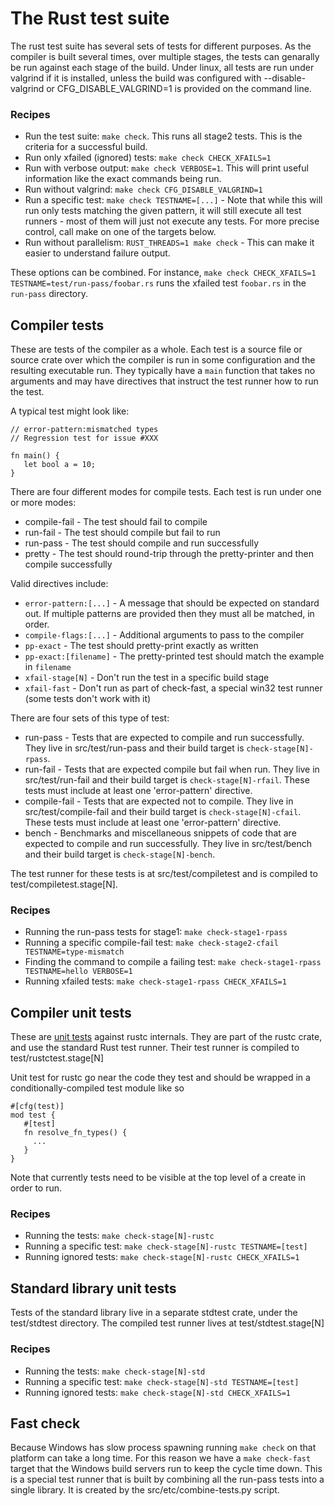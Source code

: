 # The Rust test suite

The rust test suite has several sets of tests for different purposes. As the compiler is built several times, over multiple stages, the tests can genarally be run against each stage of the build. Under linux, all tests are run under valgrind if it is installed, unless the build was configured with --disable-valgrind or CFG_DISABLE_VALGRIND=1 is provided on the command line.

### Recipes

* Run the test suite: `make check`. This runs all stage2 tests. This is the criteria for a successful build.
* Run only xfailed (ignored) tests: `make check CHECK_XFAILS=1`
* Run with verbose output: `make check VERBOSE=1`. This will print useful information like the exact commands being run.
* Run without valgrind: `make check CFG_DISABLE_VALGRIND=1`
* Run a specific test: `make check TESTNAME=[...]` - Note that while this will run only tests matching the given pattern, it will still execute all test runners - most of them will just not execute any tests. For more precise control, call make on one of the targets below.
* Run without parallelism: `RUST_THREADS=1 make check` - This can make it easier to understand failure output.

These options can be combined.  For instance, `make check CHECK_XFAILS=1 TESTNAME=test/run-pass/foobar.rs` runs the xfailed test `foobar.rs` in the `run-pass` directory.

## Compiler tests

These are tests of the compiler as a whole. Each test is a source file or source crate over which the compiler is run in some configuration and the resulting executable run. They typically have a `main` function that takes no arguments and may have directives that instruct the test runner how to run the test.

A typical test might look like:

```
// error-pattern:mismatched types
// Regression test for issue #XXX

fn main() {
   let bool a = 10;
}
```

There are four different modes for compile tests. Each test is run under one or more modes:

* compile-fail - The test should fail to compile
* run-fail - The test should compile but fail to run
* run-pass - The test should compile and run successfully
* pretty - The test should round-trip through the pretty-printer and then compile successfully

Valid directives include:

* `error-pattern:[...]` - A message that should be expected on standard out. If multiple patterns are provided then they must all be matched, in order.
* `compile-flags:[...]` - Additional arguments to pass to the compiler
* `pp-exact` - The test should pretty-print exactly as written
* `pp-exact:[filename]` - The pretty-printed test should match the example in `filename`
* `xfail-stage[N]` - Don't run the test in a specific build stage
* `xfail-fast` - Don't run as part of check-fast, a special win32 test runner (some tests don't work with it)

There are four sets of this type of test:

* run-pass - Tests that are expected to compile and run successfully. They live in src/test/run-pass and their build target is `check-stage[N]-rpass`.
* run-fail - Tests that are expected compile but fail when run. They live in src/test/run-fail and their build target is `check-stage[N]-rfail`. These tests must include at least one 'error-pattern' directive.
* compile-fail - Tests that are expected not to compile. They live in src/test/compile-fail and their build target is `check-stage[N]-cfail`. These tests must include at least one 'error-pattern' directive.
* bench - Benchmarks and miscellaneous snippets of code that are expected to compile and run successfully. They live in src/test/bench and their build target is `check-stage[N]-bench`.

The test runner for these tests is at src/test/compiletest and is compiled to test/compiletest.stage[N].

### Recipes

* Running the run-pass tests for stage1: `make check-stage1-rpass`
* Running a specific compile-fail test: `make check-stage2-cfail TESTNAME=type-mismatch`
* Finding the command to compile a failing test: `make check-stage1-rpass TESTNAME=hello VERBOSE=1`
* Running xfailed tests: `make check-stage1-rpass CHECK_XFAILS=1`

## Compiler unit tests

These are <a href="https://github.com/graydon/rust/wiki/Unit-testing">unit tests</a> against rustc internals. They are part of the rustc crate, and use the standard Rust test runner. Their test runner is compiled to test/rustctest.stage[N]

Unit test for rustc go near the code they test and should be wrapped in a conditionally-compiled test module like so

```
#[cfg(test)]
mod test {
   #[test]
   fn resolve_fn_types() {
     ...
   }
}
```

Note that currently tests need to be visible at the top level of a create in order to run.

### Recipes
* Running the tests: `make check-stage[N]-rustc`
* Running a specific test: `make check-stage[N]-rustc TESTNAME=[test]`
* Running ignored tests: `make check-stage[N]-rustc CHECK_XFAILS=1`

## Standard library unit tests

Tests of the standard library live in a separate stdtest crate, under the test/stdtest directory. The compiled test runner lives at test/stdtest.stage[N]

### Recipes
* Running the tests: `make check-stage[N]-std`
* Running a specific test: `make check-stage[N]-std TESTNAME=[test]`
* Running ignored tests: `make check-stage[N]-std CHECK_XFAILS=1`

## Fast check

Because Windows has slow process spawning running `make check` on that platform can take a long time. For this reason we have a `make check-fast` target that the Windows build servers run to keep the cycle time down. This is a special test runner that is built by combining all the run-pass tests into a single library. It is created by the src/etc/combine-tests.py script.